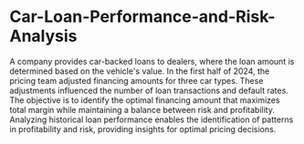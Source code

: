 # Car-Loan-Performance-and-Risk-Analysis

A company provides car-backed loans to dealers, where the loan amount is determined based on the vehicle's value. In the first half of 2024, the pricing team adjusted financing amounts for three car types. These adjustments influenced the number of loan transactions and default rates. The objective is to identify the optimal financing amount that maximizes total margin while maintaining a balance between risk and profitability. Analyzing historical loan performance enables the identification of patterns in profitability and risk, providing insights for optimal pricing decisions.
